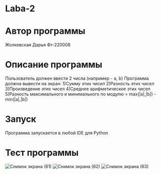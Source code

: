 # Laba-2
# Автор программы
Жолкевская Дарья Фт-220008
# Описание программы 
Пользователь должен ввести 2 числа (например - a, b)
Программа должна вывести на экран:
1)Сумму этих чисел
2)Разность этих чисел
3)Произведение этих чисел
4)Среднее арифметическое этих чисел
5)Разность максимального и минимального по модулю = max(|a|,|b|) - min(|a|,|b|)  
# Запуск
Программа запускается в любой IDE для Python

# Тест программы 

![Снимок экрана (61)](https://github.com/Zholkevskayaa/Laboratornaya-2/assets/163730600/f865a69d-0118-4824-b141-fe93a2534fd8)
![Снимок экрана (62)](https://github.com/Zholkevskayaa/Laboratornaya-2/assets/163730600/43eb079d-2888-4c2b-8d90-b8985c8fb21a)
![Снимок экрана (63)](https://github.com/Zholkevskayaa/Laboratornaya-2/assets/163730600/434c37e1-d58c-48e4-94f5-32c4b7bb1209)
